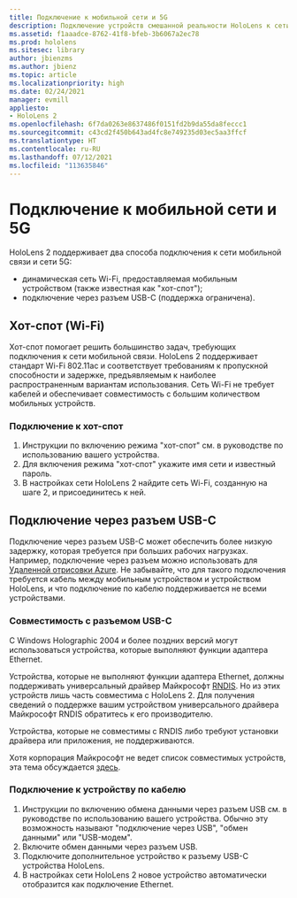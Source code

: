 ```yaml
---
title: Подключение к мобильной сети и 5G
description: Подключение устройств смешанной реальности HoloLens к сети мобильной связи.
ms.assetid: f1aaadce-8762-41f8-bfeb-3b6067a2ec78
ms.prod: hololens
ms.sitesec: library
author: jbienzms
ms.author: jbienz
ms.topic: article
ms.localizationpriority: high
ms.date: 02/24/2021
manager: evmill
appliesto:
- HoloLens 2
ms.openlocfilehash: 6f7da0263e8637486f0151fd2b9da55da8feccc1
ms.sourcegitcommit: c43cd2f450b643ad4fc8e749235d03ec5aa3ffcf
ms.translationtype: HT
ms.contentlocale: ru-RU
ms.lasthandoff: 07/12/2021
ms.locfileid: "113635846"
---
```

# <a name="connect-to-cellular-and-5g"></a>Подключение к мобильной сети и 5G

HoloLens 2 поддерживает два способа подключения к сети мобильной связи и сети 5G:

- динамическая сеть Wi-Fi, предоставляемая мобильным устройством (также известная как "хот-спот");
- подключение через разъем USB-C (поддержка ограничена).

## <a name="hotspot-wifi"></a>Хот-спот (Wi-Fi)

Хот-спот помогает решить большинство задач, требующих подключения к сети мобильной связи. HoloLens 2 поддерживает стандарт Wi-Fi 802.11ac и соответствует требованиям к пропускной способности и задержке, предъявляемым к наиболее распространенным вариантам использования. Сеть Wi-Fi не требует кабелей и обеспечивает совместимость с большим количеством мобильных устройств.

### <a name="connecting-to-a-hotspot"></a>Подключение к хот-спот

1. Инструкции по включению режима "хот-спот" см. в руководстве по использованию вашего устройства.
1. Для включения режима "хот-спот" укажите имя сети и известный пароль.
1. В настройках сети HoloLens 2 найдите сеть Wi-Fi, созданную на шаге 2, и присоединитесь к ней.

## <a name="usb-c-tethering"></a>Подключение через разъем USB-C

Подключение через разъем USB-C может обеспечить более низкую задержку, которая требуется при больших рабочих нагрузках. Например, подключение через разъем можно использовать для [Удаленной отрисовки Azure](https://azure.microsoft.com/services/remote-rendering). Не забывайте, что для такого подключения требуется кабель между мобильным устройством и устройством HoloLens, и что подключение по кабелю поддерживается не всеми устройствами.

### <a name="usb-c-compatibility"></a>Совместимость с разъемом USB-C

С Windows Holographic 2004 и более поздних версий могут использоваться устройства, которые выполняют функции адаптера Ethernet.

Устройства, которые не выполняют функции адаптера Ethernet, должны поддерживать универсальный драйвер Майкрософт [RNDIS](/windows-hardware/drivers/network/overview-of-remote-ndis--rndis-). Но из этих устройств лишь часть совместима с HoloLens 2. Для получения сведений о поддержке вашим устройством универсального драйвера Майкрософт RNDIS обратитесь к его производителю.

Устройства, которые не совместимы с RNDIS либо требуют установки драйвера или приложения, не поддерживаются.

Хотя корпорация Майкрософт не ведет список совместимых устройств, эта тема обсуждается [здесь](https://aka.ms/HLCommunityCell).

### <a name="connecting-to-a-tethered-device"></a>Подключение к устройству по кабелю

1. Инструкции по включению обмена данными через разъем USB см. в руководстве по использованию вашего устройства. Обычно эту возможность называют "подключение через USB", "обмен данными" или "USB-модем".
1. Включите обмен данными через разъем USB.
1. Подключите дополнительное устройство к разъему USB-C устройства HoloLens.
1. В настройках сети HoloLens 2 новое устройство автоматически отобразится как подключение Ethernet.
